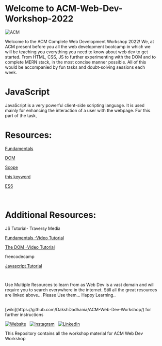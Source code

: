 # Welcome to ACM-Web-Dev-Workshop-2022
![ACM](https://dl.acm.org/specs/products/acm/releasedAssets/images/acm-logo-1.png)


Welcome to the ACM Complete Web Development Workshop 2022! We, at ACM present before you all the web development bootcamp in which we will be teaching you everything you need to know about web dev to get started.  From HTML, CSS, JS to further experimenting with the DOM and to complete MERN stack, in the most concise manner possible. All of this would be accompanied by fun tasks and doubt-solving sessions each week.

# JavaScript

JavaScript is a very powerful client-side scripting language. It is used mainly for enhancing the interaction of a user with the webpage. For this part of the task,

# Resources:

[Fundamentals](https://javascript.info/first-steps)

[DOM](https://www.theodinproject.com/paths/foundations/courses/foundations)

[Scope](https://www.w3schools.com/js/js_scope.asp)

[this keyword](https://www.w3schools.com/js/js_this.asp)

[ES6](https://www.w3schools.com/js/js_es6.asp)


<br>

# Additional Resources:

JS Tutorial- Traversy Media

[Fundamentals -Video Tutorial](https://www.youtube.com/watch?v=hdI2bqOjy3c&t=4154s)

[The DOM -Video Tutorial](https://www.youtube.com/watch?v=FIORjGvT0kk&list=PL4cUxeGkcC9gfoKa5la9dsdCNpuey2s-V)

freecodecamp

[Javascript Tutorial](https://www.youtube.com/watch?v=PkZNo7MFNFg)


<br>

Use Multiple Resources to learn from as Web Dev is a vast domain and will require you to search everywhere in the internet. Still all the great resources are linked above... Please Use them... Happy Learning..

<br>
[wiki](https://github.com/DakshDadhania/ACM-Web-Dev-Workshop/) for further instructions


<br>

[![Website](https://img.shields.io/badge/ACM_Website-5237B5?style=for-the-badge&logo=About.ACM&logoColor=white)](https://manipal.acm.org/) &nbsp;
[![Instagram](https://img.shields.io/badge/ACM-Manipal-%23E4405F.svg?style=for-the-badge&logo=Instagram&logoColor=white)](https://www.instagram.com/acm_manipal/?hl=en) &nbsp;
[![LinkedIn](https://img.shields.io/badge/linkedin-%230077B5.svg?style=for-the-badge&logo=linkedin&logoColor=white)](https://www.linkedin.com/school/acm-manipal/) &nbsp;









This Repository contains all the workshop material for ACM Web Dev Workshop
